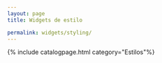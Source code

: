 ```yaml
---
layout: page
title: Widgets de estilo

permalink: widgets/styling/
---
```

   {% include catalogpage.html category="Estilos"%}   